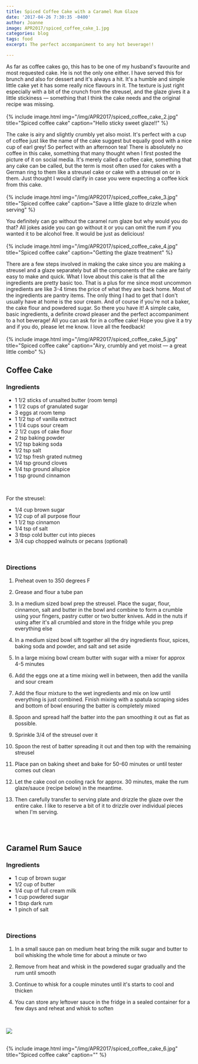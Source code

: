 ```yaml
---
title: Spiced Coffee Cake with a Caramel Rum Glaze
date: '2017-04-26 7:30:35 -0400'
author: Joanne
image: APR2017/spiced_coffee_cake_1.jpg
categories: blog
tags: food
excerpt: The perfect accompaniment to any hot beverage!!

---
```


As far as coffee cakes go, this has to be one of my husband's favourite and most requested cake. He is not the only one either. I have served this for brunch and also for dessert and it's always a hit. It's a humble and simple little cake yet it has some really nice flavours in it. The texture is just right especially with a bit of the crunch from the streusel, and the glaze gives it a little stickiness &mdash; something that I think the cake needs and the original recipe was missing.
<br>
<br>
{% include image.html
            img="/img/APR2017/spiced_coffee_cake_2.jpg"
            title="Spiced coffee cake"
            caption="Hello sticky sweet glaze!!" %}


The cake is airy and slightly crumbly yet also moist.  It's perfect with a cup of coffee just like the name of the cake suggest but equally good with a nice cup of earl grey! So perfect with an afternoon tea! There is absolutely no coffee in this cake, something that many thought when I first posted the picture of it on social media.  It's merely called a coffee cake, something that any cake can be called, but the term is most often used for cakes with a German ring to them like a streusel cake or cake with a streusel on or in them. Just thought I would clarify in case you were expecting a coffee kick from this cake.  
<br>
{% include image.html
            img="/img/APR2017/spiced_coffee_cake_3.jpg"
            title="Spiced coffee cake"
            caption="Save a little glaze to drizzle when serving" %}


You definitely can go without the caramel rum glaze but why would you do that? All jokes aside you can  go without it or you can omit the rum if you wanted it to be alcohol free. It would be just as delicious!
<br>
<br>
{% include image.html
            img="/img/APR2017/spiced_coffee_cake_4.jpg"
            title="Spiced coffee cake"
            caption="Getting the glaze treatment" %}


There are a few steps involved in making the cake since you are making a streusel and a glaze separately but all the components of the cake are fairly easy to make and quick. What I love about this cake is that all the ingredients are pretty basic too.  That is a plus for me since most uncommon ingredients are like 3-4 times the price of what they are back home.  Most of the ingredients are pantry items. The only thing I had to get that I don't usually have at home is the sour cream. And of course if you're not a baker, the cake flour and powdered sugar.  So there you have it! A simple cake, basic ingredients, a definite crowd pleaser and the perfect accompaniment to a hot beverage! All you can ask for in a coffee cake!  Hope you give it a try and if you do, please let me know. I love all the feedback!
<br>
<br>
{% include image.html
            img="/img/APR2017/spiced_coffee_cake_5.jpg"
            title="Spiced coffee cake"
            caption="Airy, crumbly and yet moist &mdash; a great little combo" %}
<br>

## Coffee Cake

### Ingredients

* 1 1/2 sticks of unsalted butter (room temp)
* 1 1/2 cups of granulated sugar
* 3 eggs at room temp
* 1 1/2 tsp of vanilla extract
* 1 1/4 cups sour cream
* 2 1/2 cups of cake flour
* 2 tsp baking powder
* 1/2 tsp baking soda
* 1/2 tsp salt
* 1/2 tsp fresh grated nutmeg
* 1/4 tsp ground cloves
* 1/4 tsp ground allspice
* 1 tsp ground cinnamon
<br>

For the streusel:

* 1/4 cup brown sugar
* 1/2 cup of all purpose flour
* 1 1/2 tsp cinnamon
* 1/4 tsp of salt
* 3 tbsp cold butter cut into pieces
* 3/4 cup chopped walnuts or pecans (optional)
<br>

### Directions

1. Preheat oven to 350 degrees F

1. Grease and flour a tube pan

1. In a medium sized bowl prep the streusel. Place the sugar, flour, cinnamon, salt and butter in the bowl and combine to form a crumble using your fingers, pastry cutter or two butter knives. Add in the nuts if using after it's all crumbled and store in the fridge while you prep everything else

1. In a medium sized bowl sift together all the dry ingredients flour, spices, baking soda and powder, and salt and set aside

1. In a large mixing bowl cream butter with sugar with a mixer for approx 4-5 minutes

1. Add the eggs one at a time mixing well in between, then add the vanilla and sour cream

1. Add the flour mixture to the wet ingredients and mix on low until
everything is just combined. Finish mixing with a spatula scraping sides and bottom of bowl ensuring the batter is completely mixed

1. Spoon and spread half the batter into the pan smoothing it out as flat as possible.

1. Sprinkle 3/4 of the streusel over it

1. Spoon the rest of batter spreading it out and then top with the remaining streusel

1. Place pan on baking sheet and bake for 50-60 minutes or until tester comes out clean

1. Let the cake cool on cooling rack for approx. 30 minutes, make the rum glaze/sauce (recipe below) in the meantime.

1. Then carefully transfer to serving plate and drizzle the glaze over the entire cake. I like to reserve a bit of it to drizzle over individual pieces when I'm serving.
<br>
<br>

## Caramel Rum Sauce

### Ingredients

* 1 cup of brown sugar
* 1/2 cup of butter
* 1/4 cup of full cream milk
* 1 cup powdered sugar
* 1 tbsp dark rum
* 1 pinch of salt
<br>

### Directions

1. In a small sauce pan on medium heat bring the milk sugar and butter to boil whisking the whole time for about a minute or two

1. Remove from heat and whisk
in the powdered sugar gradually and the rum until smooth

1. Continue to whisk for a couple minutes until it's starts to cool and thicken

1. You can store any leftover sauce in the fridge in a sealed container for a few days and reheat and whisk to soften


<br>
<p class="apple__news__logo"><a href="https://apple.news/TKVtoVhGUQSuiufA4bqI-gg"><img src="{{ basesite.url }}/img/apple_news.svg" /></a></p>


<br>
{% include image.html
            img="/img/APR2017/spiced_coffee_cake_6.jpg"
            title="Spiced coffee cake"
            caption="" %}
